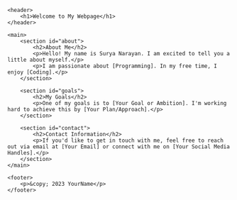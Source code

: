 
<html lang="en">
<head>
    <meta charset="UTF-8">
    <title>My Self Introduction</title>
    <link rel="stylesheet" href="style.css">
</head>
<body>

    <header>
        <h1>Welcome to My Webpage</h1>
    </header>

    <main>
        <section id="about">
            <h2>About Me</h2>
            <p>Hello! My name is Surya Narayan. I am excited to tell you a little about myself.</p>
            <p>I am passionate about [Programming]. In my free time, I enjoy [Coding].</p>
        </section>

        <section id="goals">
            <h2>My Goals</h2>
            <p>One of my goals is to [Your Goal or Ambition]. I'm working hard to achieve this by [Your Plan/Approach].</p>
        </section>

        <section id="contact">
            <h2>Contact Information</h2>
            <p>If you'd like to get in touch with me, feel free to reach out via email at [Your Email] or connect with me on [Your Social Media Handles].</p>
        </section>
    </main>

    <footer>
        <p>&copy; 2023 YourName</p>
    </footer>

</body>
</html>
